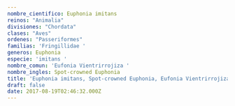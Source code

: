 ```yaml
---
nombre_cientifico: Euphonia imitans
reinos: "Animalia"
divisiones: "Chordata"
clases: "Aves"
ordenes: "Passeriformes"
familias: 'Fringillidae '
generos: Euphonia
especie: 'imitans '
nombre_comun: 'Eufonia Vientrirrojiza '
nombre_ingles: Spot-crowned Euphonia
title: 'Euphonia imitans, Spot-crowned Euphonia, Eufonia Vientrirrojiza '
draft: false
date: 2017-08-19T02:46:32.000Z
---
```


